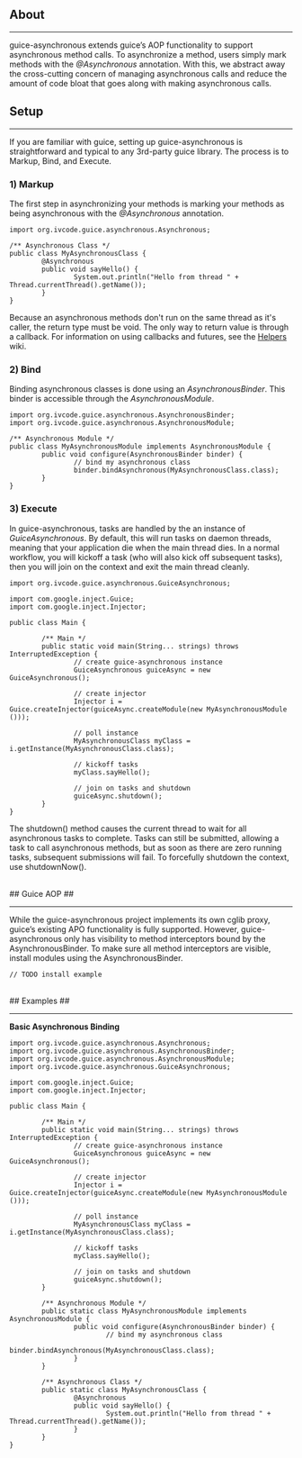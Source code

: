 ## About ##

---

guice-asynchronous extends guice’s AOP functionality to support asynchronous method calls. To asynchronize a method, users simply mark methods with the _@Asynchronous_ annotation. With this, we abstract away the cross-cutting concern of managing asynchronous calls and reduce the amount of code bloat that goes along with making asynchronous calls.
<br />
## Setup ##

---

If you are familiar with guice, setting up guice-asynchronous is straightforward and typical to any 3rd-party guice library. The process is to Markup, Bind, and Execute.

### 1) Markup ###
The first step in asynchronizing your methods is marking your methods as being asynchronous with the _@Asynchronous_ annotation.

```
import org.ivcode.guice.asynchronous.Asynchronous;

/** Asynchronous Class */
public class MyAsynchronousClass {
        @Asynchronous
        public void sayHello() {
                System.out.println("Hello from thread " + Thread.currentThread().getName());
        }
}
```

Because an asynchronous methods don't run on the same thread as it's caller, the return type must be void. The only way to return value is through a callback. For information on using callbacks and futures, see the [Helpers](Helpers.md) wiki.

### 2) Bind ###
Binding asynchronous classes is done using an _AsynchronousBinder_. This binder is accessible through the _AsynchronousModule_.

```
import org.ivcode.guice.asynchronous.AsynchronousBinder;
import org.ivcode.guice.asynchronous.AsynchronousModule;

/** Asynchronous Module */
public class MyAsynchronousModule implements AsynchronousModule {
        public void configure(AsynchronousBinder binder) {
                // bind my asynchronous class
                binder.bindAsynchronous(MyAsynchronousClass.class);
        }
}
```

### 3) Execute ###
In guice-asynchronous, tasks are handled by the an instance of _GuiceAsynchronous_. By default, this will run tasks on daemon threads, meaning that your application die when the main thread dies. In a normal workflow, you will kickoff a task (who will also kick off subsequent tasks), then you will join on the context and exit the main thread cleanly.

```
import org.ivcode.guice.asynchronous.GuiceAsynchronous;

import com.google.inject.Guice;
import com.google.inject.Injector;

public class Main {
        
        /** Main */
        public static void main(String... strings) throws InterruptedException {
                // create guice-asynchronous instance
                GuiceAsynchronous guiceAsync = new GuiceAsynchronous();
                
                // create injector
                Injector i = Guice.createInjector(guiceAsync.createModule(new MyAsynchronousModule ()));
                
                // poll instance
                MyAsynchronousClass myClass = i.getInstance(MyAsynchronousClass.class);
                
                // kickoff tasks
                myClass.sayHello();
                
                // join on tasks and shutdown
                guiceAsync.shutdown();
        }
}
```

The shutdown() method causes the current thread to wait for all asynchronous tasks to complete. Tasks can still be submitted, allowing a task to call asynchronous methods, but as soon as there are zero running tasks, subsequent submissions will fail.  To forcefully shutdown the context, use shutdownNow().

<br />
## Guice AOP ##

---

While the guice-asynchronous project implements its own cglib proxy, guice’s existing APO functionality is fully supported. However, guice-asynchronous only has visibility to method interceptors bound by the AsynchronousBinder.  To make sure all method interceptors are visible, install modules using the AsynchronousBinder.

```
// TODO install example
```

<br />
## Examples ##

---

**Basic Asynchronous Binding**
```
import org.ivcode.guice.asynchronous.Asynchronous;
import org.ivcode.guice.asynchronous.AsynchronousBinder;
import org.ivcode.guice.asynchronous.AsynchronousModule;
import org.ivcode.guice.asynchronous.GuiceAsynchronous;

import com.google.inject.Guice;
import com.google.inject.Injector;

public class Main {
        
        /** Main */
        public static void main(String... strings) throws InterruptedException {
                // create guice-asynchronous instance
                GuiceAsynchronous guiceAsync = new GuiceAsynchronous();
                
                // create injector
                Injector i = Guice.createInjector(guiceAsync.createModule(new MyAsynchronousModule ()));
                
                // poll instance
                MyAsynchronousClass myClass = i.getInstance(MyAsynchronousClass.class);
                
                // kickoff tasks
                myClass.sayHello();
                
                // join on tasks and shutdown
                guiceAsync.shutdown();
        }
        
        /** Asynchronous Module */
        public static class MyAsynchronousModule implements AsynchronousModule {
                public void configure(AsynchronousBinder binder) {
                        // bind my asynchronous class
                        binder.bindAsynchronous(MyAsynchronousClass.class);
                }
        }
        
        /** Asynchronous Class */
        public static class MyAsynchronousClass {
                @Asynchronous
                public void sayHello() {
                        System.out.println("Hello from thread " + Thread.currentThread().getName());
                }
        }
}
```